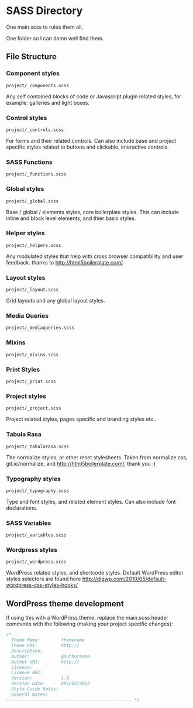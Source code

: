 # SASS Directory

One main.scss to rules them all, 

One folder so I can damn well find them.

## File Structure 

### Component styles 
`project/_components.scss`

Any self contained blocks of code or Javascript plugin related styles, for example: galleries and light boxes.

### Control styles
`project/_controls.scss`
  
For forms and their related controls. Can also include base and project specific styles related to buttons and clickable, interactive controls.

### SASS Functions
`project/_functions.scss`

### Global styles
`project/_global.scss`

Base / global / elements styles, core boilerplate styles. This can include inline and block level elements, and thier basic styles.

### Helper styles
`project/_helpers.scss`

Any modulated styles that help with cross browser compatibility and user feedback. thanks to http://html5boilerplate.com/

### Layout styles
`project/_layout.scss`

Grid layouts and any global layout styles.

### Media Queries
`project/_mediaqueries.scss`

### Mixins
`project/_mixins.scss`

### Print Styles
`project/_print.scss`

### Project styles
`project/_project.scss`

Project related styles, pages specific and branding styles etc...

### Tabula Rasa
`project/_tabularasa.scss`

The normalize styles, or other reset stylesheets. Taken from normalize.css, git.io/normalize, and http://html5boilerplate.com/, thank you :)

### Typography styles
`project/_typography.scss`

Type and font styles, and related element styles. Can also include font declarations.

### SASS Variables
`project/_variables.scss`

### Wordpress styles
`project/_wordpress.scss`

WordPress related styles, and shortcode styles.	Default WordPress editor styles selectors are	found here http://digwp.com/2010/05/default-wordpress-css-styles-hooks/

## WordPress theme development
If using this with a WordPress theme, replace the main.scss header comments with the following (making your project specific changes):
```css
/*	
  Theme Name:        themename
  Theme URI:         http://
  Description:       
  Author:            @authorname
  Author URI:        http://
  License:
  License URI:
  Version:           1.0
  Version Date:      001/02/2013
  Style Guide Notes: 
  General Notes:
------------------------------------------------ */
```
